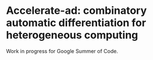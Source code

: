 # Accelerate-ad: combinatory automatic differentiation for heterogeneous computing

Work in progress for Google Summer of Code.

